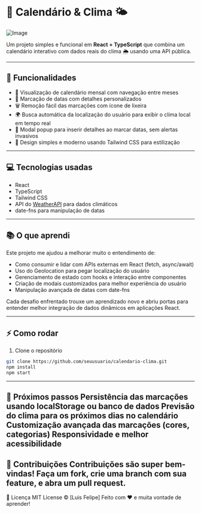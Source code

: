 # 📅 Calendário & Clima 🌤️

![Image](https://github.com/user-attachments/assets/4b0e1ad4-2997-452b-9e57-4619a6ab78c3)

Um projeto simples e funcional em **React + TypeScript** que combina um calendário interativo com dados reais do clima 🌦️ usando uma API pública. 

---

## 🚀 Funcionalidades

- 📆 Visualização de calendário mensal com navegação entre meses  
- 📝 Marcação de datas com detalhes personalizados  
- 🗑️ Remoção fácil das marcações com ícone de lixeira  
- 🌍 Busca automática da localização do usuário para exibir o clima local em tempo real  
- 💬 Modal popup para inserir detalhes ao marcar datas, sem alertas invasivos  
- 🎨 Design simples e moderno usando Tailwind CSS para estilização

---

## 💻 Tecnologias usadas

- React  
- TypeScript  
- Tailwind CSS  
- API do [WeatherAPI](https://www.weatherapi.com/) para dados climáticos  
- date-fns para manipulação de datas  

---

## 📚 O que aprendi

Este projeto me ajudou a melhorar muito o entendimento de:

- Como consumir e lidar com APIs externas em React (fetch, async/await)  
- Uso do Geolocation para pegar localização do usuário  
- Gerenciamento de estado com hooks e interação entre componentes  
- Criação de modais customizados para melhor experiência do usuário  
- Manipulação avançada de datas com date-fns  

Cada desafio enfrentado trouxe um aprendizado novo e abriu portas para entender melhor integração de dados dinâmicos em aplicações React. 

---

## ⚡ Como rodar

1. Clone o repositório  
```bash
git clone https://github.com/seuusuario/calendario-clima.git
npm install
npm start
```
---
🎯 Próximos passos
Persistência das marcações usando localStorage ou banco de dados
Previsão do clima para os próximos dias no calendário
Customização avançada das marcações (cores, categorias)
Responsividade e melhor acessibilidade
---
🤝 Contribuições
Contribuições são super bem-vindas! Faça um fork, crie uma branch com sua feature, e abra um pull request.
---
📝 Licença
MIT License © [Luis Felipe]
Feito com ❤️ e muita vontade de aprender!
